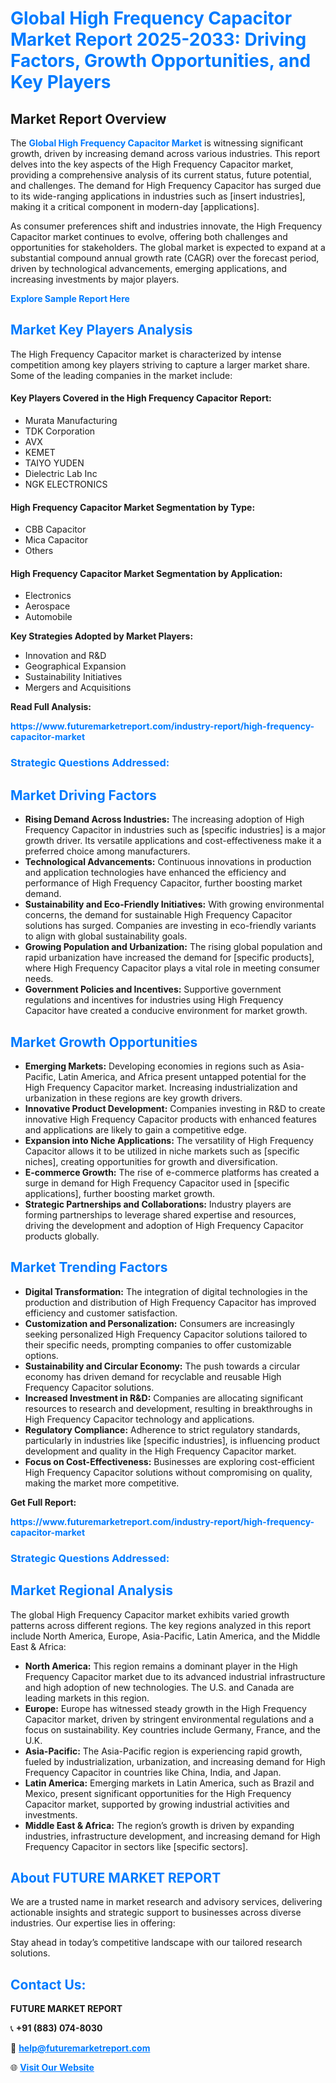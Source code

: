 <h1 style="color: #007BFF;">Global High Frequency Capacitor Market Report 2025-2033: Driving Factors, Growth Opportunities, and Key Players</h1>

<section id="overview">
<h2>Market Report Overview</h2>
<p>The <a href="https://www.futuremarketreport.com/industry-report/high-frequency-capacitor-market" style="color: #007BFF; text-decoration: none;"><strong>Global High Frequency Capacitor Market</strong></a> is witnessing significant growth, driven by increasing demand across various industries. This report delves into the key aspects of the High Frequency Capacitor market, providing a comprehensive analysis of its current status, future potential, and challenges. The demand for High Frequency Capacitor has surged due to its wide-ranging applications in industries such as [insert industries], making it a critical component in modern-day [applications].</p>
<p>As consumer preferences shift and industries innovate, the High Frequency Capacitor market continues to evolve, offering both challenges and opportunities for stakeholders. The global market is expected to expand at a substantial compound annual growth rate (CAGR) over the forecast period, driven by technological advancements, emerging applications, and increasing investments by major players.</p>
</section>

<section id="overview">
<p><a href="https://www.futuremarketreport.com/request-sample/reportId=76238" style="color: #007BFF; text-decoration: none;"><strong>Explore Sample Report Here</strong></a></p>
</section>

<section id="key-players">
<h2 style="color: #007BFF;">Market Key Players Analysis</h2>
<p>The High Frequency Capacitor market is characterized by intense competition among key players striving to capture a larger market share. Some of the leading companies in the market include:</p>
<h4>Key Players Covered in the High Frequency Capacitor Report:</h4>
<ul><li>Murata Manufacturing</li><li>TDK Corporation</li><li>AVX</li><li>KEMET</li><li>TAIYO YUDEN</li><li>Dielectric Lab Inc</li><li>NGK ELECTRONICS</li></ul>
<h4>High Frequency Capacitor Market Segmentation by Type:</h4>
<ul><li>CBB Capacitor</li><li>Mica Capacitor</li><li>Others</li></ul>

<h4>High Frequency Capacitor Market Segmentation by Application:</h4>
<ul><li>Electronics</li><li>Aerospace</li><li>Automobile</li></ul>
<p><strong>Key Strategies Adopted by Market Players:</strong></p>
<ul>
<li>Innovation and R&D</li>
<li>Geographical Expansion</li>
<li>Sustainability Initiatives</li>
<li>Mergers and Acquisitions</li>
</ul>
</section>

<section>
<p><strong>Read Full Analysis: </strong></p><a href="https://www.futuremarketreport.com/industry-report/high-frequency-capacitor-market" style="color: #007BFF; text-decoration: none;"><strong>https://www.futuremarketreport.com/industry-report/high-frequency-capacitor-market</strong></a>
<h3 style="color: #007BFF;">Strategic Questions Addressed:</h3>
</section>

<section id="driving-factors">
<h2 style="color: #007BFF;">Market Driving Factors</h2>
<ul>
<li><strong>Rising Demand Across Industries:</strong> The increasing adoption of High Frequency Capacitor in industries such as [specific industries] is a major growth driver. Its versatile applications and cost-effectiveness make it a preferred choice among manufacturers.</li>
<li><strong>Technological Advancements:</strong> Continuous innovations in production and application technologies have enhanced the efficiency and performance of High Frequency Capacitor, further boosting market demand.</li>
<li><strong>Sustainability and Eco-Friendly Initiatives:</strong> With growing environmental concerns, the demand for sustainable High Frequency Capacitor solutions has surged. Companies are investing in eco-friendly variants to align with global sustainability goals.</li>
<li><strong>Growing Population and Urbanization:</strong> The rising global population and rapid urbanization have increased the demand for [specific products], where High Frequency Capacitor plays a vital role in meeting consumer needs.</li>
<li><strong>Government Policies and Incentives:</strong> Supportive government regulations and incentives for industries using High Frequency Capacitor have created a conducive environment for market growth.</li>
</ul>
</section>

<section id="growth-opportunities">
<h2 style="color: #007BFF;">Market Growth Opportunities</h2>
<ul>
<li><strong>Emerging Markets:</strong> Developing economies in regions such as Asia-Pacific, Latin America, and Africa present untapped potential for the High Frequency Capacitor market. Increasing industrialization and urbanization in these regions are key growth drivers.</li>
<li><strong>Innovative Product Development:</strong> Companies investing in R&D to create innovative High Frequency Capacitor products with enhanced features and applications are likely to gain a competitive edge.</li>
<li><strong>Expansion into Niche Applications:</strong> The versatility of High Frequency Capacitor allows it to be utilized in niche markets such as [specific niches], creating opportunities for growth and diversification.</li>
<li><strong>E-commerce Growth:</strong> The rise of e-commerce platforms has created a surge in demand for High Frequency Capacitor used in [specific applications], further boosting market growth.</li>
<li><strong>Strategic Partnerships and Collaborations:</strong> Industry players are forming partnerships to leverage shared expertise and resources, driving the development and adoption of High Frequency Capacitor products globally.</li>
</ul>
</section>

<section id="trending-factors">
<h2 style="color: #007BFF;">Market Trending Factors</h2>
<ul>
<li><strong>Digital Transformation:</strong> The integration of digital technologies in the production and distribution of High Frequency Capacitor has improved efficiency and customer satisfaction.</li>
<li><strong>Customization and Personalization:</strong> Consumers are increasingly seeking personalized High Frequency Capacitor solutions tailored to their specific needs, prompting companies to offer customizable options.</li>
<li><strong>Sustainability and Circular Economy:</strong> The push towards a circular economy has driven demand for recyclable and reusable High Frequency Capacitor solutions.</li>
<li><strong>Increased Investment in R&D:</strong> Companies are allocating significant resources to research and development, resulting in breakthroughs in High Frequency Capacitor technology and applications.</li>
<li><strong>Regulatory Compliance:</strong> Adherence to strict regulatory standards, particularly in industries like [specific industries], is influencing product development and quality in the High Frequency Capacitor market.</li>
<li><strong>Focus on Cost-Effectiveness:</strong> Businesses are exploring cost-efficient High Frequency Capacitor solutions without compromising on quality, making the market more competitive.</li>
</ul>
</section>

<section>
<p><strong>Get Full Report: </strong></p><a href="https://www.futuremarketreport.com/industry-report/high-frequency-capacitor-market" style="color: #007BFF; text-decoration: none;"><strong>https://www.futuremarketreport.com/industry-report/high-frequency-capacitor-market</strong></a>
<h3 style="color: #007BFF;">Strategic Questions Addressed:</h3>
</section>


<section id="regional-analysis">
<h2 style="color: #007BFF;">Market Regional Analysis</h2>
<p>The global High Frequency Capacitor market exhibits varied growth patterns across different regions. The key regions analyzed in this report include North America, Europe, Asia-Pacific, Latin America, and the Middle East & Africa:</p>
<ul>
<li><strong>North America:</strong> This region remains a dominant player in the High Frequency Capacitor market due to its advanced industrial infrastructure and high adoption of new technologies. The U.S. and Canada are leading markets in this region.</li>
<li><strong>Europe:</strong> Europe has witnessed steady growth in the High Frequency Capacitor market, driven by stringent environmental regulations and a focus on sustainability. Key countries include Germany, France, and the U.K.</li>
<li><strong>Asia-Pacific:</strong> The Asia-Pacific region is experiencing rapid growth, fueled by industrialization, urbanization, and increasing demand for High Frequency Capacitor in countries like China, India, and Japan.</li>
<li><strong>Latin America:</strong> Emerging markets in Latin America, such as Brazil and Mexico, present significant opportunities for the High Frequency Capacitor market, supported by growing industrial activities and investments.</li>
<li><strong>Middle East & Africa:</strong> The region’s growth is driven by expanding industries, infrastructure development, and increasing demand for High Frequency Capacitor in sectors like [specific sectors].</li>
</ul>
</section>

<footer>
<h2 style="color: #007BFF;">About FUTURE MARKET REPORT</h2>
<p>We are a trusted name in market research and advisory services, delivering actionable insights and strategic support to businesses across diverse industries. Our expertise lies in offering:</p>

<p>Stay ahead in today’s competitive landscape with our tailored research solutions.</p>

<h2 style="color: #007BFF;">Contact Us:</h2>
<p><strong>FUTURE MARKET REPORT</strong></p>
<p>📞 <strong>+91 (883) 074-8030</strong></p>
<p>📧 <strong><a href="mailto:help@futuremarketreport.com" style="color: #007BFF;">help@futuremarketreport.com</a></strong></p>
<p>🌐 <strong><a href="https://www.futuremarketreport.com/" style="color: #007BFF;">Visit Our Website</a></strong></p>
</footer>